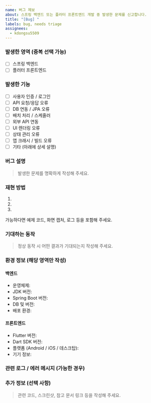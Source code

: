 ```yaml
---
name: 버그 제보
about: 스프링 백엔드 또는 플러터 프론트엔드 개발 중 발생한 문제를 신고합니다.
title: "[Bug] "
labels: bug, needs triage
assignees:
  - kdongsu5509
---
```


### 발생한 영역 (중복 선택 가능)

- [ ] 스프링 백엔드
- [ ] 플러터 프론트엔드

### 발생한 기능

- [ ] 사용자 인증 / 로그인
- [ ] API 요청/응답 오류
- [ ] DB 연동 / JPA 오류
- [ ] 배치 처리 / 스케줄러
- [ ] 외부 API 연동
- [ ] UI 렌더링 오류
- [ ] 상태 관리 오류
- [ ] 앱 크래시 / 빌드 오류
- [ ] 기타 (아래에 상세 설명)

### 버그 설명

> 발생한 문제를 명확하게 작성해 주세요.

### 재현 방법

1.
2.
3.

가능하다면 예제 코드, 화면 캡처, 로그 등을 포함해 주세요.

### 기대하는 동작

> 정상 동작 시 어떤 결과가 기대되는지 작성해 주세요.

### 환경 정보 (해당 영역만 작성)

#### 백엔드

- 운영체제:
- JDK 버전:
- Spring Boot 버전:
- DB 및 버전:
- 배포 환경:

#### 프론트엔드

- Flutter 버전:
- Dart SDK 버전:
- 플랫폼 (Android / iOS / 데스크탑):
- 기기 정보:

### 관련 로그 / 에러 메시지 (가능한 경우)

### 추가 정보 (선택 사항)

> 관련 코드, 스크린샷, 참고 문서 링크 등을 작성해 주세요.
